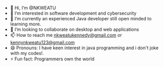 - 👋 Hi, I’m @NKWEATU
- 👀 I’m interested in software development and cybersecurity
- 🌱 I’m currently an experienced Java developer still open minded to learning more.
- 💞️ I’m looking to collaborate on desktop and web applications
- 📫 How to reach me nkweatukennedy@gmail.com or kennynkweatu123@gmail.com
- 😄 Pronouns: I have keen interest in java programming and i don't joke with my codes!.
- ⚡ Fun fact: Programmers own the world

<!---
NKWEATU/NKWEATU is a ✨ special ✨ repository because its `contains clear codes on java projects` (this file) appears on your GitHub profile.
You can click the Preview link to take a look at your changes.
--->
